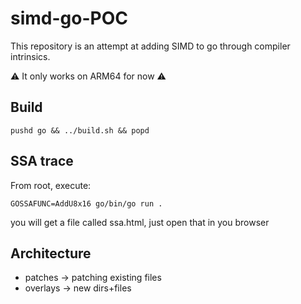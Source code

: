 # simd-go-POC

This repository is an attempt at adding SIMD to go through compiler intrinsics.

:warning: It only works on ARM64 for now :warning:

## Build

```
pushd go && ../build.sh && popd
```

## SSA trace

From root, execute:

```
GOSSAFUNC=AddU8x16 go/bin/go run .
```

you will get a file called ssa.html, just open that in you browser

## Architecture

- patches -> patching existing files
- overlays -> new dirs+files